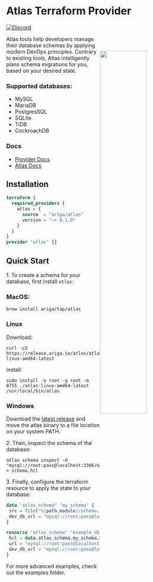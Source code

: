 # Atlas Terraform Provider

[![Discord](https://img.shields.io/discord/930720389120794674?label=discord&logo=discord&style=flat-square&logoColor=white)](https://discord.gg/zZ6sWVg6NT)

<a href="https://atlasgo.io">
  <img width="50%" align="right" style="display: block; margin:40px auto;" src="https://atlasgo.io/uploads/images/gopher.png"/>
</a>

Atlas tools help developers manage their database schemas by applying modern DevOps principles.
Contrary to existing tools, Atlas intelligently plans schema migrations for you, based on your desired state.

### Supported databases: 
* MySQL
* MariaDB
* PostgresSQL
* SQLite
* TiDB
* CockroachDB

### Docs
* [Provider Docs](https://registry.terraform.io/providers/ariga/atlas/latest/docs)
* [Atlas Docs](https://atlasgo.io)

## Installation

```terraform
terraform {
  required_providers {
    atlas = {
      source  = "ariga/atlas"
      version = "~> 0.1.0"
    }
  }
}
provider "atlas" {}
```

## Quick Start

1\. To create a schema for your database, first install `atlas`:  
 ### MacOS:
 ```shell
 brew install ariga/tap/atlas
 ```
 ### Linux
 Download:
 ```shell
 curl -LO https://release.ariga.io/atlas/atlas-linux-amd64-latest
 ```
 Install:
 ```shell
 sudo install -o root -g root -m 0755 ./atlas-linux-amd64-latest /usr/local/bin/atlas
 ```
 ### Windows
 Download the [latest release](https://release.ariga.io/atlas/atlas-windows-amd64-latest.exe) and move the atlas binary to a file location on your system PATH.

2\. Then, inspect the schema of the database:
 ```shell
 atlas schema inspect -d "mysql://root:pass@localhost:3306/example" > schema.hcl
 ```
 
3\. Finally, configure the terraform resource to apply the state to your database:
 ```terraform
 data "atlas_schema" "my_schema" {
  src = file("${path.module}/schema.hcl")
  dev_db_url = "mysql://root:pass@localhost:3307/example"
 }

 resource "atlas_schema" "example_db" {
  hcl = data.atlas_schema.my_schema.hcl
  url = "mysql://root:pass@localhost:3306/example"
  dev_db_url = "mysql://root:pass@localhost:3307/example"
 }
 ```

For more advanced examples, check out the examples folder.
